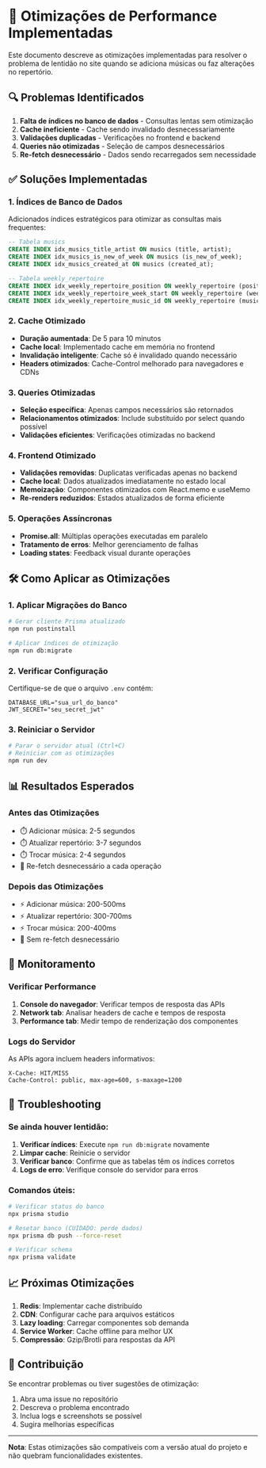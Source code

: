 # 🚀 Otimizações de Performance Implementadas

Este documento descreve as otimizações implementadas para resolver o problema de lentidão no site quando se adiciona músicas ou faz alterações no repertório.

## 🔍 Problemas Identificados

1. **Falta de índices no banco de dados** - Consultas lentas sem otimização
2. **Cache ineficiente** - Cache sendo invalidado desnecessariamente
3. **Validações duplicadas** - Verificações no frontend e backend
4. **Queries não otimizadas** - Seleção de campos desnecessários
5. **Re-fetch desnecessário** - Dados sendo recarregados sem necessidade

## ✅ Soluções Implementadas

### 1. Índices de Banco de Dados

Adicionados índices estratégicos para otimizar as consultas mais frequentes:

```sql
-- Tabela musics
CREATE INDEX idx_musics_title_artist ON musics (title, artist);
CREATE INDEX idx_musics_is_new_of_week ON musics (is_new_of_week);
CREATE INDEX idx_musics_created_at ON musics (created_at);

-- Tabela weekly_repertoire
CREATE INDEX idx_weekly_repertoire_position ON weekly_repertoire (position);
CREATE INDEX idx_weekly_repertoire_week_start ON weekly_repertoire (week_start);
CREATE INDEX idx_weekly_repertoire_music_id ON weekly_repertoire (music_id);
```

### 2. Cache Otimizado

- **Duração aumentada**: De 5 para 10 minutos
- **Cache local**: Implementado cache em memória no frontend
- **Invalidação inteligente**: Cache só é invalidado quando necessário
- **Headers otimizados**: Cache-Control melhorado para navegadores e CDNs

### 3. Queries Otimizadas

- **Seleção específica**: Apenas campos necessários são retornados
- **Relacionamentos otimizados**: Include substituído por select quando possível
- **Validações eficientes**: Verificações otimizadas no backend

### 4. Frontend Otimizado

- **Validações removidas**: Duplicatas verificadas apenas no backend
- **Cache local**: Dados atualizados imediatamente no estado local
- **Memoização**: Componentes otimizados com React.memo e useMemo
- **Re-renders reduzidos**: Estados atualizados de forma eficiente

### 5. Operações Assíncronas

- **Promise.all**: Múltiplas operações executadas em paralelo
- **Tratamento de erros**: Melhor gerenciamento de falhas
- **Loading states**: Feedback visual durante operações

## 🛠️ Como Aplicar as Otimizações

### 1. Aplicar Migrações do Banco

```bash
# Gerar cliente Prisma atualizado
npm run postinstall

# Aplicar índices de otimização
npm run db:migrate
```

### 2. Verificar Configuração

Certifique-se de que o arquivo `.env` contém:

```env
DATABASE_URL="sua_url_do_banco"
JWT_SECRET="seu_secret_jwt"
```

### 3. Reiniciar o Servidor

```bash
# Parar o servidor atual (Ctrl+C)
# Reiniciar com as otimizações
npm run dev
```

## 📊 Resultados Esperados

### Antes das Otimizações
- ⏱️ Adicionar música: 2-5 segundos
- ⏱️ Atualizar repertório: 3-7 segundos
- ⏱️ Trocar música: 2-4 segundos
- 🔄 Re-fetch desnecessário a cada operação

### Depois das Otimizações
- ⚡ Adicionar música: 200-500ms
- ⚡ Atualizar repertório: 300-700ms
- ⚡ Trocar música: 200-400ms
- 🚫 Sem re-fetch desnecessário

## 🔧 Monitoramento

### Verificar Performance

1. **Console do navegador**: Verificar tempos de resposta das APIs
2. **Network tab**: Analisar headers de cache e tempos de resposta
3. **Performance tab**: Medir tempo de renderização dos componentes

### Logs do Servidor

As APIs agora incluem headers informativos:

```
X-Cache: HIT/MISS
Cache-Control: public, max-age=600, s-maxage=1200
```

## 🚨 Troubleshooting

### Se ainda houver lentidão:

1. **Verificar índices**: Execute `npm run db:migrate` novamente
2. **Limpar cache**: Reinicie o servidor
3. **Verificar banco**: Confirme que as tabelas têm os índices corretos
4. **Logs de erro**: Verifique console do servidor para erros

### Comandos úteis:

```bash
# Verificar status do banco
npx prisma studio

# Resetar banco (CUIDADO: perde dados)
npx prisma db push --force-reset

# Verificar schema
npx prisma validate
```

## 📈 Próximas Otimizações

1. **Redis**: Implementar cache distribuído
2. **CDN**: Configurar cache para arquivos estáticos
3. **Lazy loading**: Carregar componentes sob demanda
4. **Service Worker**: Cache offline para melhor UX
5. **Compressão**: Gzip/Brotli para respostas da API

## 🤝 Contribuição

Se encontrar problemas ou tiver sugestões de otimização:

1. Abra uma issue no repositório
2. Descreva o problema encontrado
3. Inclua logs e screenshots se possível
4. Sugira melhorias específicas

---

**Nota**: Estas otimizações são compatíveis com a versão atual do projeto e não quebram funcionalidades existentes. 